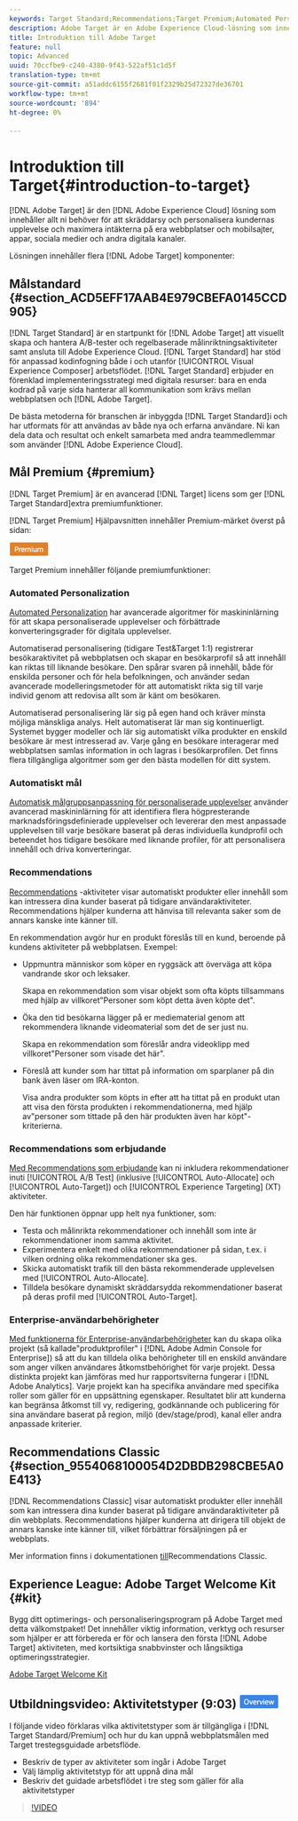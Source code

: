 ```yaml
---
keywords: Target Standard;Recommendations;Target Premium;Automated Personalization;auto-target;auto target;permissions;what is adobe target;
description: Adobe Target är en Adobe Experience Cloud-lösning som innehåller allt ni behöver för att skräddarsy och personalisera kundernas upplevelse och maximera intäkterna från era webbplatser, mobilsajter, appar, sociala medier och andra digitala kanaler.
title: Introduktion till Adobe Target
feature: null
topic: Advanced
uuid: 70ccfbe9-c240-4380-9f43-522af51c1d5f
translation-type: tm+mt
source-git-commit: a51addc6155f2681f01f2329b25d72327de36701
workflow-type: tm+mt
source-wordcount: '894'
ht-degree: 0%

---
```



# Introduktion till Target{#introduction-to-target}

[!DNL Adobe Target] är den [!DNL Adobe Experience Cloud] lösning som innehåller allt ni behöver för att skräddarsy och personalisera kundernas upplevelse och maximera intäkterna på era webbplatser och mobilsajter, appar, sociala medier och andra digitala kanaler.

Lösningen innehåller flera [!DNL Adobe Target] komponenter:

## Målstandard {#section_ACD5EFF17AAB4E979CBEFA0145CCD905}

[!DNL Target Standard] är en startpunkt för [!DNL Adobe Target] att visuellt skapa och hantera A/B-tester och regelbaserade målinriktningsaktiviteter samt ansluta till Adobe Experience Cloud. [!DNL Target Standard] har stöd för anpassad kodinfogning både i och utanför [!UICONTROL Visual Experience Composer] arbetsflödet. [!DNL Target Standard] erbjuder en förenklad implementeringsstrategi med digitala resurser: bara en enda kodrad på varje sida hanterar all kommunikation som krävs mellan webbplatsen och [!DNL Adobe Target].

De bästa metoderna för branschen är inbyggda [!DNL Target Standard]i och har utformats för att användas av både nya och erfarna användare. Ni kan dela data och resultat och enkelt samarbeta med andra teammedlemmar som använder [!DNL Adobe Experience Cloud].

## Mål Premium {#premium}

[!DNL Target Premium] är en avancerad [!DNL Target] licens som ger [!DNL Target Standard]extra premiumfunktioner.

[!DNL Target Premium] Hjälpavsnitten innehåller Premium-märket överst på sidan:

![Premium-märke](/help/assets/premium.png)

Target Premium innehåller följande premiumfunktioner:

### Automated Personalization

[Automated Personalization](../c-activities/t-automated-personalization/automated-personalization.md#task_8AAF837796D74CF893CA2F88BA1491C9) har avancerade algoritmer för maskininlärning för att skapa personaliserade upplevelser och förbättrade konverteringsgrader för digitala upplevelser.

Automatiserad personalisering (tidigare Test&amp;Target 1:1) registrerar besökaraktivitet på webbplatsen och skapar en besökarprofil så att innehåll kan riktas till liknande besökare. Den spårar svaren på innehåll, både för enskilda personer och för hela befolkningen, och använder sedan avancerade modelleringsmetoder för att automatiskt rikta sig till varje individ genom att redovisa allt som är känt om besökaren.

Automatiserad personalisering lär sig på egen hand och kräver minsta möjliga mänskliga analys. Helt automatiserat lär man sig kontinuerligt. Systemet bygger modeller och lär sig automatiskt vilka produkter en enskild besökare är mest intresserad av. Varje gång en besökare interagerar med webbplatsen samlas information in och lagras i besökarprofilen. Det finns flera tillgängliga algoritmer som ger den bästa modellen för ditt system.

### Automatiskt mål

[Automatisk målgruppsanpassning för personaliserade upplevelser](../c-activities/auto-target-to-optimize.md#concept_67779E5B7F67427A97D7EA2A6FB919B3) använder avancerad maskininlärning för att identifiera flera högpresterande marknadsföringsdefinierade upplevelser och levererar den mest anpassade upplevelsen till varje besökare baserat på deras individuella kundprofil och beteendet hos tidigare besökare med liknande profiler, för att personalisera innehåll och driva konverteringar.

### Recommendations

[Recommendations](../c-recommendations/recommendations.md#concept_7556C8A4543942F2A77B13A29339C0C0) -aktiviteter visar automatiskt produkter eller innehåll som kan intressera dina kunder baserat på tidigare användaraktiviteter. Recommendations hjälper kunderna att hänvisa till relevanta saker som de annars kanske inte känner till.

En rekommendation avgör hur en produkt föreslås till en kund, beroende på kundens aktiviteter på webbplatsen. Exempel:

* Uppmuntra människor som köper en ryggsäck att överväga att köpa vandrande skor och leksaker.

   Skapa en rekommendation som visar objekt som ofta köpts tillsammans med hjälp av villkoret&quot;Personer som köpt detta även köpte det&quot;.

* Öka den tid besökarna lägger på er mediematerial genom att rekommendera liknande videomaterial som det de ser just nu.

   Skapa en rekommendation som föreslår andra videoklipp med villkoret&quot;Personer som visade det här&quot;.

* Föreslå att kunder som har tittat på information om sparplaner på din bank även läser om IRA-konton.

   Visa andra produkter som köpts in efter att ha tittat på en produkt utan att visa den första produkten i rekommendationerna, med hjälp av&quot;personer som tittade på den här produkten även har köpt&quot;-kriterierna.

### Recommendations som erbjudande

[Med Recommendations som erbjudande](/help/c-recommendations/recommendations-as-an-offer.md) kan ni inkludera rekommendationer inuti [!UICONTROL A/B Test] (inklusive [!UICONTROL Auto-Allocate] och [!UICONTROL Auto-Target]) och [!UICONTROL Experience Targeting] (XT) aktiviteter.

Den här funktionen öppnar upp helt nya funktioner, som:

* Testa och målinrikta rekommendationer och innehåll som inte är rekommendationer inom samma aktivitet.
* Experimentera enkelt med olika rekommendationer på sidan, t.ex. i vilken ordning olika rekommendationer ska ges.
* Skicka automatiskt trafik till den bästa rekommenderade upplevelsen med [!UICONTROL Auto-Allocate].
* Tilldela besökare dynamiskt skräddarsydda rekommendationer baserat på deras profil med [!UICONTROL Auto-Target].

### Enterprise-användarbehörigheter

[Med funktionerna för Enterprise-användarbehörigheter](../administrating-target/c-user-management/property-channel/property-channel.md#concept_E396B16FA2024ADBA27BC056138F9838) kan du skapa olika projekt (så kallade&quot;produktprofiler&quot; i [!DNL Adobe Admin Console for Enterprise]) så att du kan tilldela olika behörigheter till en enskild användare som anger vilken användares åtkomstbehörighet för varje projekt. Dessa distinkta projekt kan jämföras med hur rapportsviterna fungerar i [!DNL Adobe Analytics]. Varje projekt kan ha specifika användare med specifika roller som gäller för en uppsättning egenskaper. Resultatet blir att kunderna kan begränsa åtkomst till vy, redigering, godkännande och publicering för sina användare baserat på region, miljö (dev/stage/prod), kanal eller andra anpassade kriterier.

## Recommendations Classic {#section_9554068100054D2DBDB298CBE5A0E413}

[!DNL Recommendations Classic] visar automatiskt produkter eller innehåll som kan intressera dina kunder baserat på tidigare användaraktiviteter på din webbplats. Recommendations hjälper kunderna att dirigera till objekt de annars kanske inte känner till, vilket förbättrar försäljningen på er webbplats.

Mer information finns i dokumentationen [till](../assets/adobe-recommendations-classic.pdf)Recommendations Classic.

## Experience League: Adobe Target Welcome Kit {#kit}

Bygg ditt optimerings- och personaliseringsprogram på Adobe Target med detta välkomstpaket! Det innehåller viktig information, verktyg och resurser som hjälper er att förbereda er för och lansera den första [!DNL Adobe Target] aktiviteten, med kortsiktiga snabbvinster och långsiktiga optimeringsstrategier.

[Adobe Target Welcome Kit](https://expleague.azureedge.net/pdf/Adobe-Target-Welcome-Kit.pdf)

## Utbildningsvideo: Aktivitetstyper (9:03) ![Översikt](/help/assets/overview.png)

I följande video förklaras vilka aktivitetstyper som är tillgängliga i [!DNL Target Standard/Premium] och hur du kan uppnå webbplatsmålen med Target trestegsguidade arbetsflöde.

* Beskriv de typer av aktiviteter som ingår i Adobe Target
* Välj lämplig aktivitetstyp för att uppnå dina mål
* Beskriv det guidade arbetsflödet i tre steg som gäller för alla aktivitetstyper

>[!VIDEO](https://video.tv.adobe.com/v/17386)
